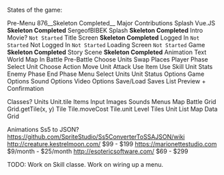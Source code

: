 States of the game:

Pre-Menu 876__Skeleton Completed__
    Major Contributions Splash
        Vue.JS __Skeleton Completed__
    SergeofBIBEK Splash __Skeleton Completed__
    Intro Movie? `Not Started`
Title Screen __Skeleton Completed__
    Logged In `Not Started`
    Not Logged In `Not Started`
Loading Screen `Not Started`
Game __Skeleton Completed__
    Story Scene __Skeleton Completed__
        Animation 
        Text
    World Map
    In Battle
        Pre-Battle
            Choose Units
            Swap Places
        Player Phase
            Select Unit
                Choose Action
                    Move Unit
                    Attack
                    Use Item
                    Use Skill
                Unit Stats
        Enemy Phase
        End Phase
Menu
    Select Units
    Unit Status
    Options
        Game Options
        Sound Options
        Video Options
    Save/Load
        Saves List
        Preview + Confirmation


Classes?
Units
    Unit.tile
Items
Input
Images
Sounds
Menus
Map
Battle
Grid
    Grid.getTile(x, y)
Tile
    Tile.moveCost
    Tile.unit
Level
    Tiles
    Unit List
    Map Data
    Grid


Animations
    Ss5 to JSON? https://github.com/SpriteStudio/Ss5ConverterToSSAJSON/wiki
    http://creature.kestrelmoon.com/ $99 - $199
    https://marionettestudio.com $9/month - $25/month
    http://esotericsoftware.com/ $69 - $299

TODO:
    Work on Skill classe.
    Work on wiring up a menu.